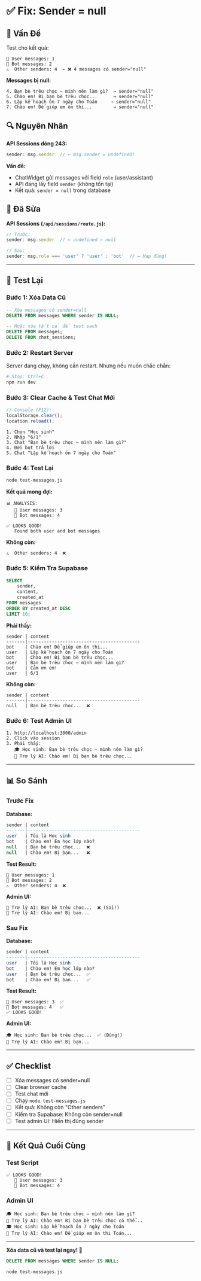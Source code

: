 # ✅ Fix: Sender = null

## 🐛 Vấn Đề

Test cho kết quả:
```
👤 User messages: 1
🤖 Bot messages: 2
⚠️  Other senders: 4  ← ❌ 4 messages có sender="null"
```

**Messages bị null:**
```
4. Bạn bè trêu chọc – mình nên làm gì?  → sender="null"
5. Chào em! Bị bạn bè trêu chọc...      → sender="null"
6. Lập kế hoạch ôn 7 ngày cho Toán     → sender="null"
7. Chào em! Để giúp em ôn thi...        → sender="null"
```

## 🔍 Nguyên Nhân

**API Sessions dòng 243:**
```javascript
sender: msg.sender  // ← msg.sender = undefined!
```

**Vấn đề:**
- ChatWidget gửi messages với field `role` (user/assistant)
- API đang lấy field `sender` (không tồn tại)
- Kết quả: `sender = null` trong database

## 🔧 Đã Sửa

**API Sessions (`/api/sessions/route.js`):**
```javascript
// Trước:
sender: msg.sender  // ← undefined → null

// Sau:
sender: msg.role === 'user' ? 'user' : 'bot'  // ← Map đúng!
```

---

## 🧪 Test Lại

### Bước 1: Xóa Data Cũ

```sql
-- Xóa messages có sender=null
DELETE FROM messages WHERE sender IS NULL;

-- Hoặc xóa tất cả để test sạch
DELETE FROM messages;
DELETE FROM chat_sessions;
```

### Bước 2: Restart Server

Server đang chạy, không cần restart. Nhưng nếu muốn chắc chắn:

```bash
# Stop: Ctrl+C
npm run dev
```

### Bước 3: Clear Cache & Test Chat Mới

```javascript
// Console (F12):
localStorage.clear();
location.reload();
```

```
1. Chọn "Học sinh"
2. Nhập "6/1"  
3. Chat "Bạn bè trêu chọc – mình nên làm gì?"
4. Đợi bot trả lời
5. Chat "Lập kế hoạch ôn 7 ngày cho Toán"
```

### Bước 4: Test Lại

```bash
node test-messages.js
```

**Kết quả mong đợi:**
```
📊 ANALYSIS:
   👤 User messages: 3
   🤖 Bot messages: 4
   
✅ LOOKS GOOD!
   Found both user and bot messages
```

**Không còn:**
```
⚠️  Other senders: 4  ❌
```

### Bước 5: Kiểm Tra Supabase

```sql
SELECT 
    sender,
    content,
    created_at
FROM messages
ORDER BY created_at DESC
LIMIT 10;
```

**Phải thấy:**
```
sender | content
-------|------------------------------------------
bot    | Chào em! Để giúp em ôn thi...
user   | Lập kế hoạch ôn 7 ngày cho Toán
bot    | Chào em! Bị bạn bè trêu chọc...
user   | Bạn bè trêu chọc – mình nên làm gì?
bot    | Cảm ơn em!
user   | 6/1
```

**Không còn:**
```
sender | content
-------|------------------------------------------
null   | Bạn bè trêu chọc...  ❌
```

### Bước 6: Test Admin UI

```
1. http://localhost:3000/admin
2. Click vào session
3. Phải thấy:
   🎓 Học sinh: Bạn bè trêu chọc – mình nên làm gì?
   🤖 Trợ lý AI: Chào em! Bị bạn bè trêu chọc...
```

---

## 📊 So Sánh

### Trước Fix

**Database:**
```sql
sender | content
-------|------------------------------------------
user   | Tôi là Học sinh
bot    | Chào em! Em học lớp nào?
null   | Bạn bè trêu chọc...  ❌
null   | Chào em! Bị bạn...   ❌
```

**Test Result:**
```
👤 User messages: 1
🤖 Bot messages: 2
⚠️  Other senders: 4  ❌
```

**Admin UI:**
```
🤖 Trợ lý AI: Bạn bè trêu chọc...  ❌ (Sai!)
🤖 Trợ lý AI: Chào em! Bị bạn...
```

### Sau Fix

**Database:**
```sql
sender | content
-------|------------------------------------------
user   | Tôi là Học sinh
bot    | Chào em! Em học lớp nào?
user   | Bạn bè trêu chọc...  ✅
bot    | Chào em! Bị bạn...   ✅
```

**Test Result:**
```
👤 User messages: 3  ✅
🤖 Bot messages: 4   ✅
✅ LOOKS GOOD!
```

**Admin UI:**
```
🎓 Học sinh: Bạn bè trêu chọc...  ✅ (Đúng!)
🤖 Trợ lý AI: Chào em! Bị bạn...
```

---

## ✅ Checklist

- [ ] Xóa messages có sender=null
- [ ] Clear browser cache
- [ ] Test chat mới
- [ ] Chạy `node test-messages.js`
- [ ] Kết quả: Không còn "Other senders"
- [ ] Kiểm tra Supabase: Không còn sender=null
- [ ] Test admin UI: Hiển thị đúng sender

---

## 🎯 Kết Quả Cuối Cùng

### Test Script
```
✅ LOOKS GOOD!
   👤 User messages: 3
   🤖 Bot messages: 4
```

### Admin UI
```
🎓 Học sinh: Bạn bè trêu chọc – mình nên làm gì?
🤖 Trợ lý AI: Chào em! Bị bạn bè trêu chọc có thể...
🎓 Học sinh: Lập kế hoạch ôn 7 ngày cho Toán
🤖 Trợ lý AI: Chào em! Để giúp em ôn thi Toán...
```

---

**Xóa data cũ và test lại ngay! 🚀**

```sql
DELETE FROM messages WHERE sender IS NULL;
```

```bash
node test-messages.js
```

